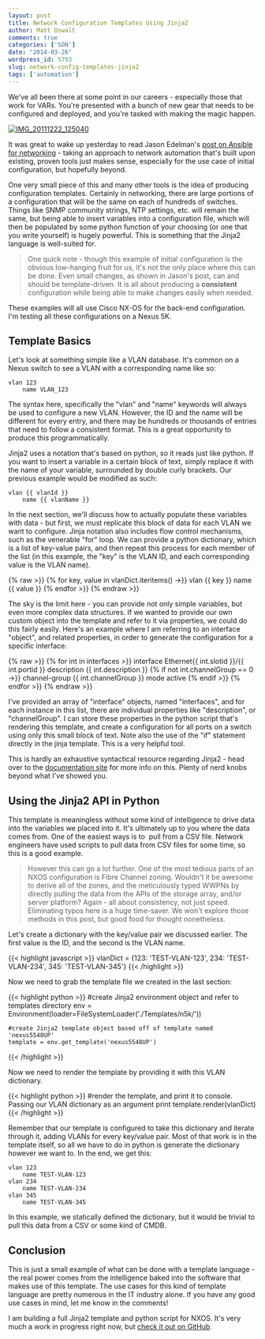 ```yaml
---
layout: post
title: Network Configuration Templates Using Jinja2
author: Matt Oswalt
comments: true
categories: ['SDN']
date: "2014-03-26"
wordpress_id: 5793
slug: network-config-templates-jinja2
tags: ['automation']
---
```



We've all been there at some point in our careers - especially those that work for VARs. You're presented with a bunch of new gear that needs to be configured and deployed, and you're tasked with making the magic happen.

[![IMG_20111222_125040](/assets/2014/03/IMG_20111222_125040.jpg)](/assets/2014/03/IMG_20111222_125040.jpg)

It was great to wake up yesterday to read Jason Edelman's [post on Ansible for networking](http://www.jedelman.com/1/post/2014/03/ansible-for-networking.html) - taking an approach to network automation that's built upon existing, proven tools just makes sense, especially for the use case of initial configuration, but hopefully beyond.

One very small piece of this and many other tools is the idea of producing configuration templates. Certainly in networking, there are large portions of a configuration that will be the same on each of hundreds of switches. Things like SNMP community strings, NTP settings, etc. will remain the same, but being able to insert variables into a configuration file, which will then be populated by some python function of your choosing (or one that you write yourself) is hugely powerful. This is something that the Jinja2 language is well-suited for.

> One quick note - though this example of initial configuration is the obvious low-hanging fruit for us, it's not the only place where this can be done. Even small changes, as shown in Jason's post, can and should be template-driven. It is all about producing a **consistent** configuration while being able to make changes easily when needed.

These examples will all use Cisco NX-OS for the back-end configuration. I'm testing all these configurations on a Nexus 5K.

## Template Basics

Let's look at something simple like a VLAN database. It's common on a Nexus switch to see a VLAN with a corresponding name like so:

    vlan 123
        name VLAN_123

The syntax here, specifically the "vlan" and "name" keywords will always be used to configure a new VLAN. However, the ID and the name will be different for every entry, and there may be hundreds or thousands of entries that need to follow a consistent format. This is a great opportunity to produce this programmatically.

Jinja2 uses a notation that's based on python, so it reads just like python. If you want to insert a variable in a certain block of text, simply replace it with the name of your variable, surrounded by double curly brackets. Our previous example would be modified as such:

    vlan {{ vlanId }}
        name {{ vlanName }}

In the next section, we'll discuss how to actually populate these variables with data - but first, we must replicate this block of data for each VLAN we want to configure. Jinja notation also includes flow control mechanisms, such as the venerable "for" loop. We can provide a python dictionary, which is a list of key-value pairs, and then repeat this process for each member of the list (in this example, the "key" is the VLAN ID, and each corresponding value is the VLAN name).

{% raw >}}
    {% for key, value in vlanDict.iteritems() ->}}
    vlan {{ key }}
        name {{ value }}
    {% endfor >}}
{% endraw >}}

The sky is the limit here - you can provide not only simple variables, but even more complex data structures. If we wanted to provide our own custom object into the template and refer to it via properties, we could do this fairly easily. Here's an example where I am referring to an interface "object", and related properties, in order to generate the configuration for a specific interface:

{% raw >}}
    {% for int in interfaces >}}
    interface Ethernet{{ int.slotid }}/{{ int.portid }}
       description {{ int.description }}
       {% if not int.channelGroup == 0 ->}}
          channel-group {{ int.channelGroup }} mode active
       {% endif >}}
    {% endfor >}}
{% endraw >}}

I've provided an array of "interface" objects, named "interfaces", and for each instance in this list, there are individual properties like "description", or "channelGroup". I can store these properties in the python script that's rendering this template, and create a configuration for all ports on a switch using only this small block of text. Note also the use of the "if" statement directly in the jinja template. This is a very helpful tool.

This is hardly an exhaustive syntactical resource regarding Jinja2 - head over to the [documentation site](http://jinja.pocoo.org/docs/templates/) for more info on this. Plenty of nerd knobs beyond what I've showed you.

## Using the Jinja2 API in Python

This template is meaningless without some kind of intelligence to drive data into the variables we placed into it. It's ultimately up to you where the data comes from. One of the easiest ways is to  pull from a CSV file. Network engineers have used scripts to pull data from CSV files for some time, so this is a good example.

> However this can go a lot further. One of the most tedious parts of an NXOS configuration is Fibre Channel zoning. Wouldn't it be awesome to derive all of the zones, and the meticulously typed WWPNs by directly pulling the data from the APIs of the storage array, and/or server platform? Again - all about consistency, not just speed. Eliminating typos here is a huge time-saver. We won't explore those methods in this post, but good food for thought nonetheless.

Let's create a dictionary with the key/value pair we discussed earlier. The first value is the ID, and the second is the VLAN name.

{{< highlight javascript >}}
    vlanDict = {123: 'TEST-VLAN-123', 234: 'TEST-VLAN-234', 345: 'TEST-VLAN-345'}
{{< /highlight >}}

Now we need to grab the template file we created in the last section:

{{< highlight python  >}}
    #create Jinja2 environment object and refer to templates directory
    env = Environment(loader=FileSystemLoader('./Templates/n5k/'))

    #create Jinja2 template object based off of template named 'nexus5548UP'
    template = env.get_template('nexus5548UP')
{{< /highlight >}}

Now we need to render the template by providing it with this VLAN dictionary.

{{< highlight python  >}}
    #render the template, and print it to console. Passing our VLAN dictionary as an argument
    print template.render(vlanDict)
{{< /highlight >}}

Remember that our template is configured to take this dictionary and iterate through it, adding VLANs for every key/value pair. Most of that work is in the template itself, so all we have to do in python is generate the dictionary however we want to. In the end, we get this:

    vlan 123
        name TEST-VLAN-123
    vlan 234
        name TEST-VLAN-234
    vlan 345
        name TEST-VLAN-345
 
In this example, we statically defined the dictionary, but it would be trivial to pull this data from a CSV or some kind of CMDB.

## Conclusion

This is just a small example of what can be done with a template language - the real power comes from the intelligence baked into the software that makes use of this template. The use cases for this kind of template language are pretty numerous in the IT industry alone. If you have any good use cases in mind, let me know in the comments!

I am building a full Jinja2 template and python script for NXOS. It's very much a work in progress right now, but [check it out on GitHub](https://github.com/Mierdin/jinja2-nxos-config).
